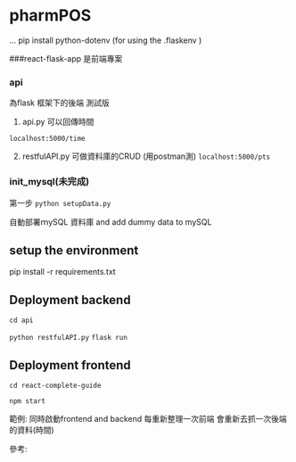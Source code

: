 # pharmPOS

...
pip install python-dotenv (for using the .flaskenv )

###react-flask-app 
是前端專案

### api 
為flask 框架下的後端
測試版
1. api.py 可以回傳時間

```localhost:5000/time```

2. restfulAPI.py 可做資料庫的CRUD (用postman測)
```localhost:5000/pts```

### init_mysql(未完成)
第一步
```python setupData.py```

自動部署ｍySQL 資料庫 and add dummy data to mySQL

## setup the environment

pip install -r requirements.txt 

## Deployment backend
```cd api```

```python restfulAPI.py```
```flask run```

## Deployment frontend
```cd react-complete-guide```

```npm start```



範例:
同時啟動frontend and backend
每重新整理一次前端
會重新去抓一次後端的資料(時間)

參考:
